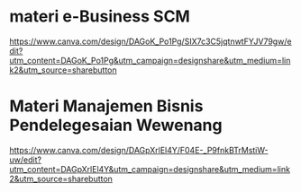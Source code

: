 # materi e-Business SCM
https://www.canva.com/design/DAGoK_Po1Pg/SIX7c3C5jqtnwtFYJV79gw/edit?utm_content=DAGoK_Po1Pg&utm_campaign=designshare&utm_medium=link2&utm_source=sharebutton

# Materi Manajemen Bisnis Pendelegesaian Wewenang
https://www.canva.com/design/DAGpXrlEl4Y/F04E-_P9fnkBTrMstiW-uw/edit?utm_content=DAGpXrlEl4Y&utm_campaign=designshare&utm_medium=link2&utm_source=sharebutton

